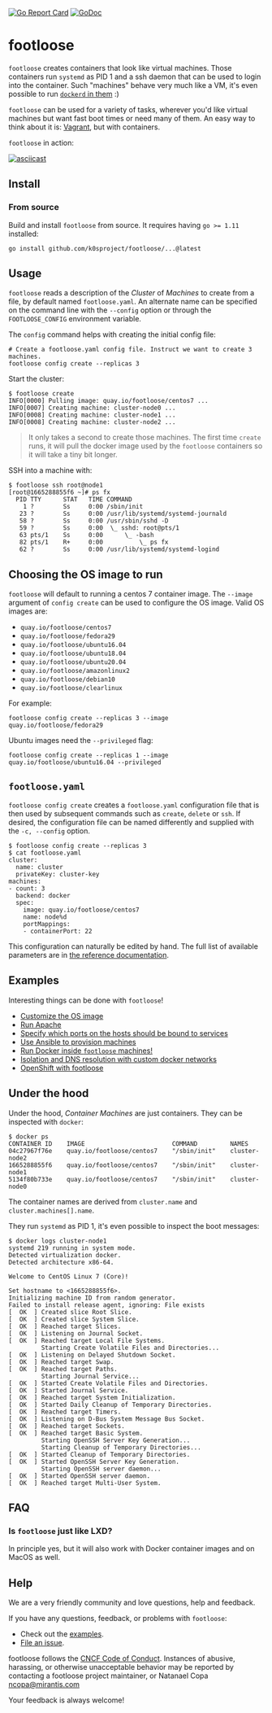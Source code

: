 [![Go Report Card](https://goreportcard.com/badge/github.com/k0sproject/footloose)](https://goreportcard.com/report/github.com/k0sproject/footloose)
[![GoDoc](https://godoc.org/github.com/k0sproject/footloose?status.svg)](https://godoc.org/github.com/k0sproject/footloose)

# footloose

`footloose` creates containers that look like virtual machines. Those
containers run `systemd` as PID 1 and a ssh daemon that can be used to login
into the container. Such "machines" behave very much like a VM, it's even
possible to run [`dockerd` in them][readme-did] :)

`footloose` can be used for a variety of tasks, wherever you'd like virtual
machines but want fast boot times or need many of them. An easy way to think
about it is: [Vagrant](https://www.vagrantup.com/), but with containers.

`footloose` in action:

[![asciicast](https://asciinema.org/a/226185.svg)](https://asciinema.org/a/226185)

[readme-did]: ./examples/docker-in-docker/README.md

## Install

### From source

Build and install `footloose` from source. It requires having
`go >= 1.11` installed:

```console
go install github.com/k0sproject/footloose/...@latest
```

[gh-release]: https://github.com/k0sproject/footloose/releases

## Usage

`footloose` reads a description of the *Cluster* of *Machines* to create from a
file, by default named `footloose.yaml`. An alternate name can be specified on
the command line with the `--config` option or through the `FOOTLOOSE_CONFIG`
environment variable.

The `config` command helps with creating the initial config file:

```console
# Create a footloose.yaml config file. Instruct we want to create 3 machines.
footloose config create --replicas 3
```

Start the cluster:

```console
$ footloose create
INFO[0000] Pulling image: quay.io/footloose/centos7 ...
INFO[0007] Creating machine: cluster-node0 ...
INFO[0008] Creating machine: cluster-node1 ...
INFO[0008] Creating machine: cluster-node2 ...
```

> It only takes a second to create those machines. The first time `create`
runs, it will pull the docker image used by the `footloose` containers so it
will take a tiny bit longer.

SSH into a machine with:

```console
$ footloose ssh root@node1
[root@1665288855f6 ~]# ps fx
  PID TTY      STAT   TIME COMMAND
    1 ?        Ss     0:00 /sbin/init
   23 ?        Ss     0:00 /usr/lib/systemd/systemd-journald
   58 ?        Ss     0:00 /usr/sbin/sshd -D
   59 ?        Ss     0:00  \_ sshd: root@pts/1
   63 pts/1    Ss     0:00      \_ -bash
   82 pts/1    R+     0:00          \_ ps fx
   62 ?        Ss     0:00 /usr/lib/systemd/systemd-logind
```

## Choosing the OS image to run

`footloose` will default to running a centos 7 container image. The `--image`
argument of `config create` can be used to configure the OS image. Valid OS
images are:

- `quay.io/footloose/centos7`
- `quay.io/footloose/fedora29`
- `quay.io/footloose/ubuntu16.04`
- `quay.io/footloose/ubuntu18.04`
- `quay.io/footloose/ubuntu20.04`
- `quay.io/footloose/amazonlinux2`
- `quay.io/footloose/debian10`
- `quay.io/footloose/clearlinux`

For example:

```console
footloose config create --replicas 3 --image quay.io/footloose/fedora29
```

Ubuntu images need the `--privileged` flag:

```console
footloose config create --replicas 1 --image quay.io/footloose/ubuntu16.04 --privileged
```

## `footloose.yaml`

`footloose config create` creates a `footloose.yaml` configuration file that is then
used by subsequent commands such as `create`, `delete` or `ssh`. If desired,
the configuration file can be named differently and supplied with the
`-c, --config` option.

```console
$ footloose config create --replicas 3
$ cat footloose.yaml
cluster:
  name: cluster
  privateKey: cluster-key
machines:
- count: 3
  backend: docker
  spec:
    image: quay.io/footloose/centos7
    name: node%d
    portMappings:
    - containerPort: 22
```


This configuration can naturally be edited by hand. The full list of
available parameters are in [the reference documentation][pkg-config].

[pkg-config]: https://godoc.org/github.com/k0sproject/footloose/pkg/config

## Examples

Interesting things can be done with `footloose`!

- [Customize the OS image](./examples/fedora29-htop/README.md)
- [Run Apache](./examples/apache/README.md)
- [Specify which ports on the hosts should be bound to services](examples/simple-hostPort/README.md)
- [Use Ansible to provision machines](./examples/ansible/README.md)
- [Run Docker inside `footloose` machines!](./examples/docker-in-docker/README.md)
- [Isolation and DNS resolution with custom docker networks](./examples/user-defined-network/README.md)
- [OpenShift with footloose](https://github.com/carlosedp/openshift-on-footloose)

## Under the hood

Under the hood, *Container Machines* are just containers. They can be
inspected with `docker`:

```console
$ docker ps
CONTAINER ID    IMAGE                        COMMAND         NAMES
04c27967f76e    quay.io/footloose/centos7    "/sbin/init"    cluster-node2
1665288855f6    quay.io/footloose/centos7    "/sbin/init"    cluster-node1
5134f80b733e    quay.io/footloose/centos7    "/sbin/init"    cluster-node0
```

The container names are derived from `cluster.name` and
`cluster.machines[].name`.

They run `systemd` as PID 1, it's even possible to inspect the boot messages:

```console
$ docker logs cluster-node1
systemd 219 running in system mode.
Detected virtualization docker.
Detected architecture x86-64.

Welcome to CentOS Linux 7 (Core)!

Set hostname to <1665288855f6>.
Initializing machine ID from random generator.
Failed to install release agent, ignoring: File exists
[  OK  ] Created slice Root Slice.
[  OK  ] Created slice System Slice.
[  OK  ] Reached target Slices.
[  OK  ] Listening on Journal Socket.
[  OK  ] Reached target Local File Systems.
         Starting Create Volatile Files and Directories...
[  OK  ] Listening on Delayed Shutdown Socket.
[  OK  ] Reached target Swap.
[  OK  ] Reached target Paths.
         Starting Journal Service...
[  OK  ] Started Create Volatile Files and Directories.
[  OK  ] Started Journal Service.
[  OK  ] Reached target System Initialization.
[  OK  ] Started Daily Cleanup of Temporary Directories.
[  OK  ] Reached target Timers.
[  OK  ] Listening on D-Bus System Message Bus Socket.
[  OK  ] Reached target Sockets.
[  OK  ] Reached target Basic System.
         Starting OpenSSH Server Key Generation...
         Starting Cleanup of Temporary Directories...
[  OK  ] Started Cleanup of Temporary Directories.
[  OK  ] Started OpenSSH Server Key Generation.
         Starting OpenSSH server daemon...
[  OK  ] Started OpenSSH server daemon.
[  OK  ] Reached target Multi-User System.
```

## FAQ

### Is `footloose` just like LXD?
In principle yes, but it will also work with Docker container images and
on MacOS as well.

## Help

We are a very friendly community and love questions, help and feedback.

If you have any questions, feedback, or problems with `footloose`:

- Check out the [examples](examples).
- [File an issue](https://github.com/k0sproject/footloose/issues/new).

footloose follows the [CNCF Code of
Conduct](https://github.com/cncf/foundation/blob/master/code-of-conduct.md).
Instances of abusive, harassing, or otherwise unacceptable behavior may be
reported by contacting a footloose project maintainer, or Natanael Copa
<ncopa@mirantis.com>

Your feedback is always welcome!
